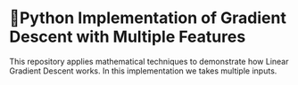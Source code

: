 
# **🚀Python Implementation of Gradient Descent with Multiple Features**


This repository applies mathematical techniques to demonstrate how Linear Gradient Descent works.
In this implementation we takes multiple inputs.

